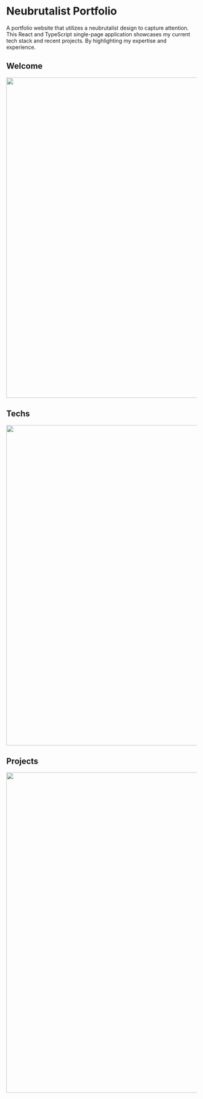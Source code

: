 # Neubrutalist Portfolio

A portfolio website that utilizes a neubrutalist design to capture attention. This React and TypeScript single-page application showcases my current tech stack and recent projects. By highlighting my expertise and experience.

<h2>Welcome</h2>
<p align="center">
<img src="https://i.imgur.com/drcTAMR.png" align="center" width="848">
 </p>
 
 <h2>Techs</h2>
<p align="center">
<img src="https://i.imgur.com/iO2hzZI.png" align="center" width="848">
 </p>
 
 <h2>Projects</h2>
<p align="center">
<img src="https://i.imgur.com/NuVFIiB.png" align="center" width="848">
 </p>
